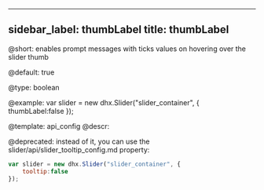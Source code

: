 
---
sidebar_label: thumbLabel
title: thumbLabel
---          

@short: 
enables prompt messages with ticks values on hovering over the slider thumb


@default:
true


@type: boolean

@example: 
var slider = new dhx.Slider("slider_container", { 
    thumbLabel:false
});


@template:	api_config
@descr: 


@deprecated: instead of it, you can use the slider/api/slider_tooltip_config.md property:

~~~js
var slider = new dhx.Slider("slider_container", { 
    tooltip:false
});
~~~
